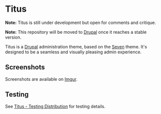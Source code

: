 # Titus

**Note:** Titus is still under development but open for comments and critique.

**Note:** This repository will be moved to [Drupal](https://www.drupal.org) once
it reaches a stable version. 

Titus is a [Drupal](https://www.drupal.org) administration theme, based on the
[Seven](https://www.drupal.org/project/seven) theme. It's designed to be a
seamless and visually pleasing admin experience.

## Screenshots

Screenshots are available on [Imgur](https://imgur.com/a/F3wNu).

## Testing

See [Titus - Testing Distribution](https://github.com/ellioseven/titus-test) for
testing details.
